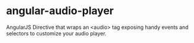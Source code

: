 angular-audio-player
====================

AngularJS Directive that wraps an &lt;audio> tag exposing handy events and selectors to customize your audio player.
